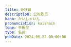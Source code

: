 ```yaml
---
title: 会社員
description: 公司职员
kana: かいしゃいん
pronunciation: kaishain
tone: 平板型
type: 名词
pubDate: 2024-06-22 00:00:00
---
```

